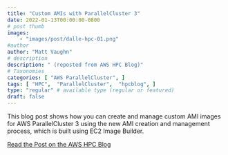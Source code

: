 ```yaml
---
title: "Custom AMIs with ParallelCluster 3"
date: 2022-01-13T00:00:00-0800
# post thumb
images:
    - "images/post/dalle-hpc-01.png"
#author
author: "Matt Vaughn"
# description
description: " (reposted from AWS HPC Blog)"
# Taxonomies
categories: [ "AWS ParallelCluster", ]
tags: [ "HPC",  "ParallelCluster",  "hpcblog", ]
type: "regular" # available type (regular or featured)
draft: false
---
```


This blog post shows how you can create and manage custom AMI images for AWS ParallelCluster 3 using the new AMI creation and management process, which is built using EC2 Image Builder.

<a href="https://aws.amazon.com/blogs/hpc/custom-amis-with-parallelcluster-3/" class="btn btn-primary btn-lg active" role="button" aria-pressed="true" style="margin-top: 8px;">Read the Post on the AWS HPC Blog</a>